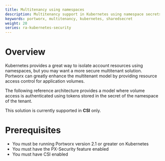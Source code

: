 ```yaml
---
title: Multitenancy using namespaces
description: Multitenancy support in Kubernetes using namespace secrets to store tokens for tenants
keywords: portworx, multitenancy, kubernetes, sharedsecret
weight: 20
series: ra-kubernetes-security
---
```


# Overview

Kubernetes provides a great way to isolate account resources using
namespaces, but you may want a more secure multitenant solution. Portworx
can greatly enhance the multitenant model by providing resource access
control for application volumes.

The following reference architecture provides a model where volume access
is authenticated using tokens stored in the secret of the namespace of the
tenant.

This solution is currently supported in **CSI** only.

# Prerequisites

* You must be running Portworx version 2.1 or greater on Kubernetes
* You must have the PX-Security feature enabled
* You must have CSI enabled
